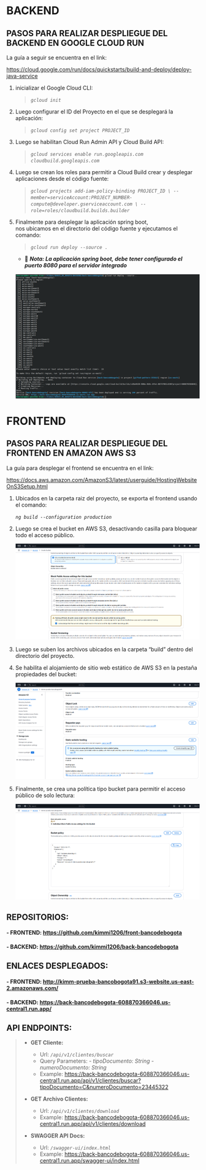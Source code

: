 # BACKEND

## PASOS PARA REALIZAR DESPLIEGUE  DEL BACKEND EN GOOGLE CLOUD RUN

La guía a seguir se encuentra en el link:<br>

<https://cloud.google.com/run/docs/quickstarts/build-and-deploy/deploy-java-service>

1. inicializar el Google Cloud CLI:<br>

   >  *`gcloud init`*


2. Luego configurar el ID del Proyecto en el que se desplegará la aplicación:<br>

   >  *`gcloud config set project PROJECT_ID`*


3. Luego se habilitan Cloud Run Admin API y Cloud Build API:<br>

   >  *`gcloud services enable run.googleapis.com cloudbuild.googleapis.com`*

4. Luego se crean los roles para permitir a Cloud Build crear y desplegar aplicaciones desde el código fuente:<br>

   >  *`gcloud projects add-iam-policy-binding PROJECT_ID \
   >      --member=serviceAccount:PROJECT_NUMBER-compute@developer.gserviceaccount.com \
   >      --role=roles/cloudbuild.builds.builder`*

5. Finalmente para desplegar la aplicación spring boot, <br>
nos ubicamos en el directorio del código fuente y ejecutamos el comando:<br>

   >  *`gcloud run deploy --source .`*

   - :memo: ***Nota: La aplicación spring boot, debe tener configurado el puerto 8080 para el servidor integrado***

   ![Deploy to Cloud Run](https://raw.githubusercontent.com/kimmi1206/documentacion-bancodebogota/refs/heads/main/DESPLIEGUE/deploy-gcloud-run.png)



# FRONTEND

## PASOS PARA REALIZAR DESPLIEGUE DEL FRONTEND EN AMAZON AWS S3

La guía para desplegar el frontend se encuentra en el link:<br>

<https://docs.aws.amazon.com/AmazonS3/latest/userguide/HostingWebsiteOnS3Setup.html>

1. Ubicados en la carpeta raiz del proyecto, se exporta el frontend usando el comando:<br>

	*`ng build --configuration production`*

2. Luego se crea el bucket en AWS S3, desactivando casilla para bloquear todo el acceso público.<br>

   ![S3 Create Bucket](https://raw.githubusercontent.com/kimmi1206/documentacion-bancodebogota/refs/heads/main/DESPLIEGUE/s3-deploy-crear-bucket.png)

3. Luego se suben los archivos ubicados en la carpeta “build” dentro del directorio del proyecto.<br>


4. Se habilita el alojamiento de sitio web estático de AWS S3 en la pestaña propiedades del bucket:<br>

   ![S3 Enable Static Website Hosting](https://raw.githubusercontent.com/kimmi1206/documentacion-bancodebogota/refs/heads/main/DESPLIEGUE/s3-deploy-static-website.png)

5. Finalmente, se crea una política tipo bucket para permitir el acceso público de solo lectura:<br>

   ![S3 Create Bucket Policy](https://raw.githubusercontent.com/kimmi1206/documentacion-bancodebogota/refs/heads/main/DESPLIEGUE/s3-deploy-bucket-policy.png)



## REPOSITORIOS:

#### - FRONTEND: https://github.com/kimmi1206/front-bancodebogota

#### - BACKEND:	 https://github.com/kimmi1206/back-bancodebogota



## ENLACES DESPLEGADOS:

#### - FRONTEND: http://kimm-prueba-bancobogota91.s3-website.us-east-2.amazonaws.com/

#### - BACKEND:	 https://back-bancodebogota-608870366046.us-central1.run.app/



## API ENDPOINTS:

> - **GET Cliente:**
>     - Url:  *`/api/v1/clientes/buscar`*
>     - Query Parameters: - *tipoDocumento: String*
>                         - *numeroDocumento: String*
>     - Example: <https://back-bancodebogota-608870366046.us-central1.run.app/api/v1/clientes/buscar?tipoDocumento=C&numeroDocumento=23445322>
>
>
> - **GET Archivo Clientes:**
>     - Url:  *`/api/v1/clientes/download`*
>     - Example: <https://back-bancodebogota-608870366046.us-central1.run.app/api/v1/clientes/download>
>
>
> - **SWAGGER API Docs:**
>     - Url:  *`/swagger-ui/index.html`*
>     - Example: <https://back-bancodebogota-608870366046.us-central1.run.app/swagger-ui/index.html>


